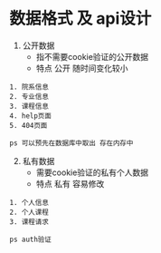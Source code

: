# 数据格式 及 api设计

1. 公开数据
    + 指不需要cookie验证的公开数据
    + 特点 公开 随时间变化较小
```
1. 院系信息
2. 专业信息
3. 课程信息
4. help页面
5. 404页面

ps 可以预先在数据库中取出 存在内存中
```

2. 私有数据
    + 需要cookie验证的私有个人数据
    + 特点 私有 容易修改
```
1. 个人信息
2. 个人课程
3. 课程请求

ps auth验证
```